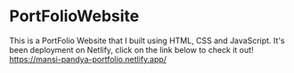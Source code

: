 # PortFolioWebsite
This is a PortFolio Website that I built using HTML, CSS and JavaScript.
It's been deployment on Netlify, click on the link below to check it out!
https://mansi-pandya-portfolio.netlify.app/
